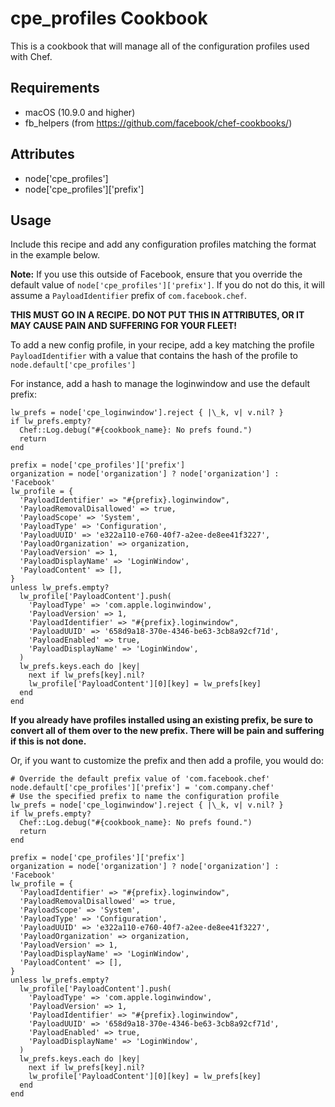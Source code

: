 cpe_profiles Cookbook
=====================
This is a cookbook that will manage all of the configuration profiles used with
Chef.

Requirements
------------
* macOS (10.9.0 and higher)
* fb_helpers (from https://github.com/facebook/chef-cookbooks/)

Attributes
----------
* node['cpe_profiles']
* node['cpe_profiles']['prefix']

Usage
-----
Include this recipe and add any configuration profiles matching the format in the
example below.

**Note:** If you use this outside of Facebook, ensure that you override the
default value of `node['cpe_profiles']['prefix']`. If you do not do this, it
will assume a `PayloadIdentifier` prefix of `com.facebook.chef`.

**THIS MUST GO IN A RECIPE. DO NOT PUT THIS IN ATTRIBUTES, OR IT MAY CAUSE PAIN
AND SUFFERING FOR YOUR FLEET!**

To add a new config profile, in your recipe, add a key matching the
profile `PayloadIdentifier` with a value that contains the hash of the profile
to `node.default['cpe_profiles']`

For instance, add a hash to manage the loginwindow and use the default prefix:

```
lw_prefs = node['cpe_loginwindow'].reject { |\_k, v| v.nil? }
if lw_prefs.empty?
  Chef::Log.debug("#{cookbook_name}: No prefs found.")
  return
end

prefix = node['cpe_profiles']['prefix']
organization = node['organization'] ? node['organization'] : 'Facebook'
lw_profile = {
  'PayloadIdentifier' => "#{prefix}.loginwindow",
  'PayloadRemovalDisallowed' => true,
  'PayloadScope' => 'System',
  'PayloadType' => 'Configuration',
  'PayloadUUID' => 'e322a110-e760-40f7-a2ee-de8ee41f3227',
  'PayloadOrganization' => organization,
  'PayloadVersion' => 1,
  'PayloadDisplayName' => 'LoginWindow',
  'PayloadContent' => [],
}
unless lw_prefs.empty?
  lw_profile['PayloadContent'].push(
    'PayloadType' => 'com.apple.loginwindow',
    'PayloadVersion' => 1,
    'PayloadIdentifier' => "#{prefix}.loginwindow",
    'PayloadUUID' => '658d9a18-370e-4346-be63-3cb8a92cf71d',
    'PayloadEnabled' => true,
    'PayloadDisplayName' => 'LoginWindow',
  )
  lw_prefs.keys.each do |key|
    next if lw_prefs[key].nil?
    lw_profile['PayloadContent'][0][key] = lw_prefs[key]
  end
end
```

**If you already have profiles installed using an existing prefix, be sure to
convert all of them over to the new prefix. There will be pain and suffering if this
is not done.**

Or, if you want to customize the prefix and then add a profile, you would do:

```
# Override the default prefix value of 'com.facebook.chef'
node.default['cpe_profiles']['prefix'] = 'com.company.chef'
# Use the specified prefix to name the configuration profile
lw_prefs = node['cpe_loginwindow'].reject { |\_k, v| v.nil? }
if lw_prefs.empty?
  Chef::Log.debug("#{cookbook_name}: No prefs found.")
  return
end

prefix = node['cpe_profiles']['prefix']
organization = node['organization'] ? node['organization'] : 'Facebook'
lw_profile = {
  'PayloadIdentifier' => "#{prefix}.loginwindow",
  'PayloadRemovalDisallowed' => true,
  'PayloadScope' => 'System',
  'PayloadType' => 'Configuration',
  'PayloadUUID' => 'e322a110-e760-40f7-a2ee-de8ee41f3227',
  'PayloadOrganization' => organization,
  'PayloadVersion' => 1,
  'PayloadDisplayName' => 'LoginWindow',
  'PayloadContent' => [],
}
unless lw_prefs.empty?
  lw_profile['PayloadContent'].push(
    'PayloadType' => 'com.apple.loginwindow',
    'PayloadVersion' => 1,
    'PayloadIdentifier' => "#{prefix}.loginwindow",
    'PayloadUUID' => '658d9a18-370e-4346-be63-3cb8a92cf71d',
    'PayloadEnabled' => true,
    'PayloadDisplayName' => 'LoginWindow',
  )
  lw_prefs.keys.each do |key|
    next if lw_prefs[key].nil?
    lw_profile['PayloadContent'][0][key] = lw_prefs[key]
  end
end
```
